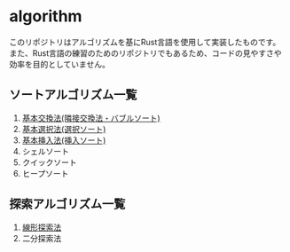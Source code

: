 # algorithm
このリポジトリはアルゴリズムを基にRust言語を使用して実装したものです。  また、Rust言語の練習のためのリポジトリでもあるため、コードの見やすさや効率を目的としていません。

## ソートアルゴリズム一覧

1. [基本交換法(隣接交換法・バブルソート)](/bubble-sort/src/main.rs)
1. [基本選択法(選択ソート)](/selection-sort/src/main.rs)
1. [基本挿入法(挿入ソート)](/insertion-sort/src/main.rs)
1. シェルソート
1. クイックソート
1. ヒープソート


## 探索アルゴリズム一覧

1. [線形探索法](/linear-search/src/main.rs)
1. 二分探索法